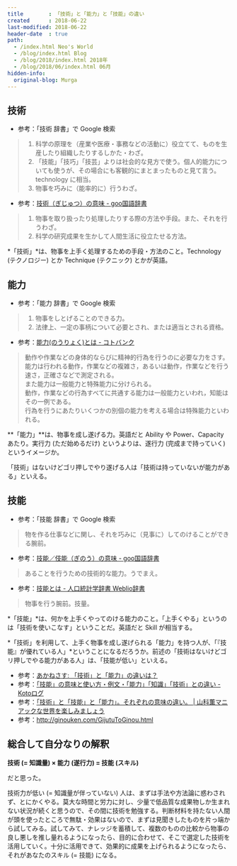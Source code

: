 ```yaml
---
title        : 「技術」と「能力」と「技能」の違い
created      : 2018-06-22
last-modified: 2018-06-22
header-date  : true
path:
  - /index.html Neo's World
  - /blog/index.html Blog
  - /blog/2018/index.html 2018年
  - /blog/2018/06/index.html 06月
hidden-info:
  original-blog: Murga
---
```


## 技術

- 参考：「技術 辞書」で Google 検索

> 1. 科学の原理を（産業や医療・事務などの活動に）役立てて、ものを生産したり組織したりするしかた・わざ。
> 2. 「技能」「技巧」「技芸」よりは社会的な見方で使う。個人的能力についても使うが、その場合にも客観的にまとまったものと見て言う。technology に相当。
> 3. 物事を巧みに（能率的に）行うわざ。

- 参考：[技術（ぎじゅつ）の意味 - goo国語辞書](https://dictionary.goo.ne.jp/jn/51867/meaning/m0u/%E6%8A%80%E8%A1%93/)

> 1. 物事を取り扱ったり処理したりする際の方法や手段。また、それを行うわざ。
> 2. 科学の研究成果を生かして人間生活に役立たせる方法。

*「技術」*は、物事を上手く処理するための手段・方法のこと。Technology (テクノロジー) とか Technique (テクニック) とかが英語。

## 能力

- 参考：「能力 辞書」で Google 検索

> 1. 物事をしとげることのできる力。
> 2. 法律上、一定の事柄について必要とされ、または適当とされる資格。

- 参考：[能力(のうりょく)とは - コトバンク](https://kotobank.jp/word/%E8%83%BD%E5%8A%9B-112054)

> 動作や作業などの身体的ならびに精神的行為を行うのに必要な力をさす。  
> 能力は行われる動作，作業などの複雑さ，あるいは動作，作業などを行う速さ，正確さなどで測定される。  
> また能力は一般能力と特殊能力に分けられる。  
> 動作，作業などの行為すべてに共通する能力は一般能力といわれ，知能はその一例である。  
> 行為を行うにあたりいくつかの別個の能力を考える場合は特殊能力といわれる。

**「能力」**は、物事を成し遂げる力。英語だと Ability や Power、Capacity あたり。実行力 (ただ始めるだけ) というよりは、遂行力 (完成まで持っていく) というイメージか。

「技術」はないけどゴリ押しでやり遂げる人は「技術は持っていないが能力がある」といえる。

## 技能

- 参考：「技能 辞書」で Google 検索

> 物を作る仕事などに関し、それを巧みに（見事に）してのけることができる腕前。

- 参考：[技能／伎能（ぎのう）の意味 - goo国語辞書](https://dictionary.goo.ne.jp/jn/53362/meaning/m0u/%E6%8A%80%E8%83%BD/)

> あることを行うための技術的な能力。うでまえ。

- 参考：[技能とは - 人口統計学辞書 Weblio辞書](https://www.weblio.jp/content/%E6%8A%80%E8%83%BD)

> 物事を行う腕前。技量。

*「技能」*は、何かを上手くやってのける能力のこと。「上手くやる」というのは「技術を使いこなす」ということだ。英語だと Skill が相当する。

*「技術」を利用して、上手く物事を成し遂げられる「能力」を持つ人が、「『技能』が優れている人」*ということになるだろうか。前述の「技術はないけどゴリ押しでやる能力がある人」は、「技能が低い」といえる。

- 参考：[あかねさす: 「技術」と「能力」の違いは？](http://tunagarukokugo.blogspot.com/2013/09/blog-post_4134.html)
- 参考：[「技能」の意味と使い方・例文・「能力」「知識」「技術」との違い - Kotoログ](https://kotonoha-jiten.com/blog/ginou/)
- 参考：[「技術」と「技能」と「能力」。それぞれの意味の違い。 | 山科薫マニアックな世界を楽しみましょう](https://ameblo.jp/k-714-yamasiina/entry-12148295771.html)
- 参考：<http://ginouken.com/GijutuToGinou.html>

## 総合して自分なりの解釈

**技術 (= 知識量) × 能力 (遂行力) = 技能 (スキル)**

だと思った。

技術力が低い (= 知識量が伴っていない) 人は、まずは手法や方法論に惑わされず、とにかくやる。莫大な時間と労力に対し、少量で低品質な成果物しか生まれない状況が続くと思うので、その間に技術を勉強する。判断材料を持たない人間が頭を使ったところで無駄・効果はないので、まずは見聞きしたものを片っ端から試してみる。試してみて、ナレッジを蓄積して、複数のものの比較から物事の良し悪しを推し量れるようになったら、目的に合わせて、そこで選定した技術を活用していく。十分に活用できて、効果的に成果を上げられるようになったら、それがあなたのスキル (= 技能) になる。

